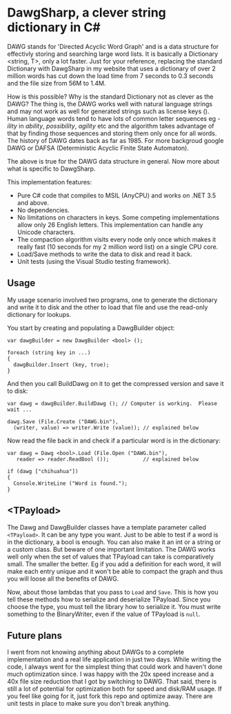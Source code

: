 DawgSharp, a clever string dictionary in C#
===============================================

DAWG stands for 'Directed Acyclic Word Graph' and is a data structure for effectivly storing and searching large word lists.  It is basically a Dictionary &lt;string, T&gt;, only a lot faster.  Just for your reference, replacing the standard Dictionary with DawgSharp in my website that uses a dictionary of over 2 million words has cut down the load time from 7 seconds to 0.3 seconds and the file size from 56M to 1.4M.

How is this possible?  Why is the standard Dictionary not as clever as the DAWG?  The thing is, the DAWG works well with natural language strings and may not work as well for generated strings such as license keys ().  Human language words tend to have lots of common letter sequences eg _-ility_ in _ability_, _possibility_, _agility_ etc and the algorithm takes advantage of that by finding those sequences and storing them only once for all words.  The history of DAWG dates back as far as 1985.  For more backgroud google DAWG or DAFSA (Deterministic Acyclic Finite State Automaton).

The above is true for the DAWG data structure in general.  Now more about what is specific to DawgSharp.

This implementation features:
 * Pure C# code that compiles to MSIL (AnyCPU) and works on .NET 3.5 and above.
 * No dependencies.
 * No limitations on characters in keys.  Some competing implementations allow only 26 English letters.  This implementation can handle any Unicode characters.
 * The compaction algorithm visits every node only once which makes it really fast (10 seconds for my 2 million word list) on a single CPU core.
 * Load/Save methods to write the data to disk and read it back.
 * Unit tests (using the Visual Studio testing framework).


Usage
-----
My usage scenario involved two programs, one to generate the dictionary and write it to disk and the other to load that file and use the read-only dictionary for lookups.

You start by creating and populating a DawgBuilder object:

```
var dawgBuilder = new DawgBuilder <bool> ();

foreach (string key in ...)
{
  dawgBuilder.Insert (key, true);
}
```

And then you call BuildDawg on it to get the compressed version and save it to disk:

```
var dawg = dawgBuilder.BuildDawg (); // Computer is working.  Please wait ...

dawg.Save (File.Create ("DAWG.bin"), 
  (writer, value) => writer.Write (value)); // explained below
```

Now read the file back in and check if a particular word is in the dictionary:

```
var dawg = Dawg <bool>.Load (File.Open ("DAWG.bin"), 
   reader => reader.ReadBool ());           // explained below

if (dawg ["chihuahua"])
{
  Console.WriteLine ("Word is found.");
}
```

&lt;TPayload&gt;
----------

The Dawg and DawgBuilder classes have a template parameter called ```<TPayload>```.  It can be any type you want.  Just to be able to test if a word is in the dictionary, a bool is enough.  You can also make it an int or a string or a custom class.  But beware of one important limitation.  The DAWG works well only when the set of values that TPayload can take is comparatively small.  The smaller the better.  Eg if you add a definition for each word, it will make each entry unique and it won't be able to compact the graph and thus you will loose all the benefits of DAWG.

Now, about those lambdas that you pass to ```Load``` and ```Save```.  This is how you tell these methods how to serialize and deserialize TPayload.  Since you choose the type, you must tell the library how to serialize it.  You must write something to the BinaryWriter, even if the value of TPayload is ```null```.

Future plans
------------
I went from not knowing anything about DAWGs to a complete implementation and a real life application in just two days.  While writing the code, I always went for the simplest thing that could work and haven't done much optimization since.  I was happy with the 20x speed increase and a 40x file size reduction that I got by switching to DAWG.  That said, there is still a lot of potential for optimization both for speed and disk/RAM usage.  If you feel like going for it, just fork this repo and optimize away.  There are unit tests in place to make sure you don't break anything.
